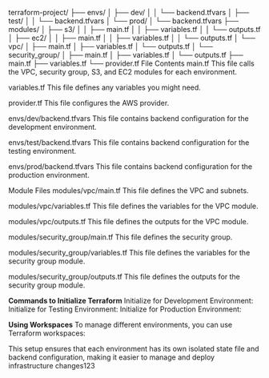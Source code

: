terraform-project/
├── envs/
│   ├── dev/
│   │   └── backend.tfvars
│   ├── test/
│   │   └── backend.tfvars
│   └── prod/
│       └── backend.tfvars
├── modules/
│   ├── s3/
│   │   ├── main.tf
│   │   ├── variables.tf
│   │   └── outputs.tf
│   ├── ec2/
│   │   ├── main.tf
│   │   ├── variables.tf
│   │   └── outputs.tf
│   └── vpc/
│       ├── main.tf
│       ├── variables.tf
│       └── outputs.tf
│   └── security_group/
│       ├── main.tf
│       ├── variables.tf
│       └── outputs.tf
├── main.tf
├── variables.tf
└── provider.tf
File Contents
main.tf
This file calls the VPC, security group, S3, and EC2 modules for each environment.


variables.tf
This file defines any variables you might need.


provider.tf
This file configures the AWS provider.


envs/dev/backend.tfvars
This file contains backend configuration for the development environment.


envs/test/backend.tfvars
This file contains backend configuration for the testing environment.


envs/prod/backend.tfvars
This file contains backend configuration for the production environment.


Module Files
modules/vpc/main.tf
This file defines the VPC and subnets.


modules/vpc/variables.tf
This file defines the variables for the VPC module.


modules/vpc/outputs.tf
This file defines the outputs for the VPC module.


modules/security_group/main.tf
This file defines the security group.


modules/security_group/variables.tf
This file defines the variables for the security group module.


modules/security_group/outputs.tf
This file defines the outputs for the security group module.


**Commands to Initialize Terraform**
Initialize for Development Environment:
Initialize for Testing Environment:
Initialize for Production Environment:


**Using Workspaces**
To manage different environments, you can use Terraform workspaces:


This setup ensures that each environment has its own isolated state file and backend configuration, making it easier to manage and deploy infrastructure changes123
